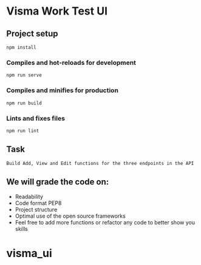 # Visma Work Test UI

## Project setup

```
npm install
```

### Compiles and hot-reloads for development

```
npm run serve
```

### Compiles and minifies for production

```
npm run build
```

### Lints and fixes files

```
npm run lint
```

## Task

    Build Add, View and Edit functions for the three endpoints in the API 

## We will grade the code on:

- Readability
- Code format PEP8
- Project structure
- Optimal use of the open source frameworks 
- Feel free to add more functions or refactor any code to better show you skills
# visma_ui
